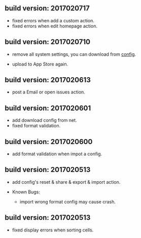 build version: 2017020717
---
- fixed errors when add a custom action.
- fixed errors when edit homepage action.

build version: 2017020710
---
- remove all system settings, you can download from [config][db578354].
- upload to App Store again.

  [db578354]: https://raw.githubusercontent.com/ChengLuffy/app-Prefs/config/app-Prefs.plist "Github"

build version: 2017020613
---
- post a Email or open issues action.

build version: 2017020601
---
- add download config from net.
- fixed format validation.

build version: 2017020600
---
- add format validation when impot a config.

build version: 2017020513
---
- add config's reset & share & export & import action.

- Known Bugs:
  - import wrong format config may cause crash.

build version: 2017020513
---
- fixed display errors when sorting cells.
